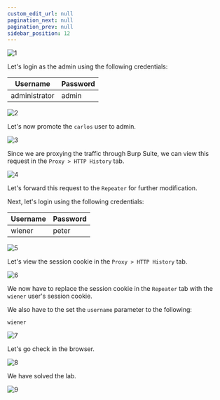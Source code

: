 ```yaml
---
custom_edit_url: null
pagination_next: null
pagination_prev: null
sidebar_position: 12
---
```


![1](https://github.com/Knign/Write-ups/assets/110326359/63a557cc-8b92-400a-8fb0-a3ffdf58f38d)

Let's login as the admin using the following credentials:

| Username | Password |
| -------- | -------- |
| administrator         | admin         |

![2](https://github.com/Knign/Write-ups/assets/110326359/ac5ba8bd-527b-4146-8a28-04c597ab6373)

Let's now promote the `carlos` user to admin.

![3](https://github.com/Knign/Write-ups/assets/110326359/400129c5-787c-4171-8aee-261900c89368)

Since we are proxying the traffic through Burp Suite, we can view this request in the `Proxy > HTTP History` tab.

![4](https://github.com/Knign/Write-ups/assets/110326359/3e5dcad0-0140-4929-a3c8-40eac62d86c7)

Let's forward this request to the `Repeater` for further modification.

Next, let's login using the following credentials:

| Username | Password |
| -------- | -------- |
| wiener         | peter         |

![5](https://github.com/Knign/Write-ups/assets/110326359/9d158eb8-855a-4cf5-9343-a13bc5c33169)

Let's view the session cookie in the `Proxy > HTTP History` tab.

![6](https://github.com/Knign/Write-ups/assets/110326359/fdde1663-7040-4856-81bf-74552e6d065f)

We now have to replace the session cookie in the `Repeater` tab with the `wiener` user's session cookie.

We also have to the set the `username` parameter to the following:

```
wiener
```

![7](https://github.com/Knign/Write-ups/assets/110326359/993b2ecd-dc1a-45be-abee-c4d9be5ab11b)

Let's go check in the browser.

![8](https://github.com/Knign/Write-ups/assets/110326359/af196686-84f4-44ae-a85d-03d75467c6d9)

We have solved the lab.

![9](https://github.com/Knign/Write-ups/assets/110326359/45766aa7-cbb2-4442-8c55-b669ee0be93e)
